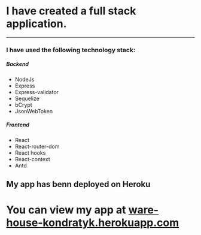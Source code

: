 # I have created a full stack application.

---

### I have used the following technology stack:

##### Backend

- NodeJs
- Express
- Express-validator
- Sequelize
- bCrypt
- JsonWebToken

##### Frontend

- React
- React-router-dom
- React hooks
- React-context
- Antd

## My app has benn deployed on Heroku

# You can view my app at [ware-house-kondratyk.herokuapp.com](https://ware-house-kondratyk.herokuapp.com/)
